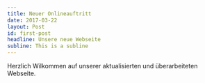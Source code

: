 ```yaml
---
title: Neuer Onlineauftritt
date: 2017-03-22
layout: Post
id: first-post
headline: Unsere neue Webseite
subline: This is a subline
---
```

Herzlich Wilkommen auf unserer aktualisierten und überarbeiteten Webseite.
